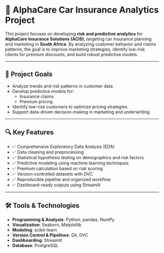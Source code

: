 # 🚗 AlphaCare Car Insurance Analytics Project

This project focuses on developing **risk and predictive analytics** for **AlphaCare Insurance Solutions (ACIS)**, targeting car insurance planning and marketing in **South Africa**. By analyzing customer behavior and claims patterns, the goal is to improve marketing strategies, identify low-risk clients for premium discounts, and build robust predictive models.

---

## 🎯 Project Goals

- Analyze trends and risk patterns in customer data.
- Develop predictive models for:
  - Insurance claims
  - Premium pricing
- Identify low-risk customers to optimize pricing strategies.
- Support data-driven decision-making in marketing and underwriting.

---

## 🔍 Key Features

- ✅ Comprehensive Exploratory Data Analysis (EDA)  
- ✅ Data cleaning and preprocessing  
- ✅ Statistical hypothesis testing on demographics and risk factors  
- ✅ Predictive modeling using machine learning techniques  
- ✅ Premium calculation based on risk scoring  
- ✅ Version-controlled datasets with DVC  
- ✅ Reproducible pipeline and organized workflow  
- ✅ Dashboard-ready outputs using Streamlit

---

## 🛠 Tools & Technologies

- **Programming & Analysis**: Python, pandas, NumPy  
- **Visualization**: Seaborn, Matplotlib  
- **Modeling**: scikit-learn  
- **Version Control & Pipelines**: Git, DVC  
- **Dashboarding**: Streamlit  
- **Database**: PostgreSQL

